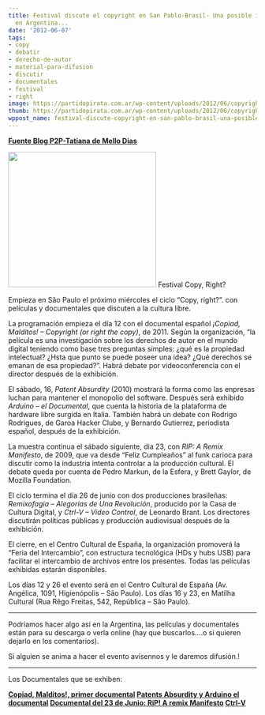 ```yaml
---
title: Festival discute el copyright en San Pablo-Brasil- Una posible idea para hacerlo
  en Argentina...
date: '2012-06-07'
tags:
- copy
- debatir
- derecho-de-autor
- material-para-difusion
- discutir
- documentales
- festival
- right
image: https://partidopirata.com.ar/wp-content/uploads/2012/06/copyright.jpg
thumb: https://partidopirata.com.ar/wp-content/uploads/2012/06/copyright-150x150.jpg
wppost_name: festival-discute-copyright-en-san-pablo-brasil-una-posible-idea-para-hacerlo-en-argentina
---
```


<strong><a href="http://blogs.estadao.com.br/tatiana-dias/festival-discute-copyright-em-sp/" target="_blank">Fuente Blog P2P-Tatiana de Mello Dias</a></strong>

<a href="https://partidopirata.com.ar/wp-content/uploads/2012/06/copyright.jpg"><img class="size-medium wp-image-4672" title="copyright" src="https://partidopirata.com.ar/wp-content/uploads/2012/06/copyright-300x274.jpg" alt="" width="300" height="274" /></a> Festival Copy, Right?


Empieza en São Paulo el próximo miércoles el ciclo “Copy, right?”. con películas y documentales que discuten a la cultura libre.

La programación empieza el día 12 con el documental español <em>¡Copiad, Malditos! – Copyright (or right the copy)</em>, de 2011. Según la organización, “la película es una investigación sobre los derechos de autor en el mundo digital teniendo como base tres preguntas simples: ¿qué es la propiedad intelectual? ¿Hsta que punto se puede poseer una idea? ¿Qué derechos se emanan de esa propiedad?”. Habrá debate por videoconferencia con el director después de la exhibición.

El sábado, 16, <em>Patent Absurdity </em>(2010) mostrará la forma como las enpresas luchan para mantener el monopolio del software. Después será exhibido <em>Arduino – el Documental</em>, que cuenta la historia de la plataforma de hardware libre surgida en Italia. También habrá un debate con Rodrigo Rodrigues, de Garoa Hacker Clube, y Bernardo Gutierrez, periodista español, después de la exhibición.

La muestra continua el sábado siguiente, dia 23, con <em>RIP: A Remix Manifesto</em>, de 2009, que va desde “Feliz Cumpleaños” al funk carioca para discutir como la industria intenta controlar a la producción cultural. El debate queda por cuenta de Pedro Markun, de la Esfera, y Brett Gaylor, de Mozilla Foundation.

El ciclo termina el día 26 de junio con dos producciones brasileñas: <em>Remixofagia – Alegorias de Una Revolución</em>, producido por la Casa de Cultura Digital, y <em>Ctrl-V – Video Control</em>, de Leonardo Brant. Los directores discutirán políticas públicas y producción audiovisual después de la exhibición.

El cierre, en el Centro Cultural de España, la organización promoverá la “Feria del Intercambio”, con estructura tecnológica (HDs y hubs USB) para facilitar el intercambio de archivos entre los presentes. Todas las películas exhibidas estarán disponibles.

Los días 12 y 26 el evento será en el Centro Cultural de España (Av. Angélica, 1091, Higienópolis – São Paulo). Los días 16 y 23, en Matilha Cultural (Rua Rêgo Freitas, 542, República – São Paulo).

<hr />

Podríamos hacer algo así en la Argentina, las películas y documentales están para su descarga o verla online (hay que buscarlos....o si quieren dejarlo en los comentarios).

Si alguien se anima a hacer el evento avísennos y le daremos difusión.!

<hr />

Los Documentales que se exhiben:

<strong><a href="https://partidopirata.com.ar/4690/para-los-fines-de-semana-ciclo-copy-right-pero-virtual">Copiad, Malditos!, primer documental</a>
<a href="https://partidopirata.com.ar/4752/siguiendo-con-el-ciclo-copy-right-patents-absurdity-y-arduino-el-documental">Patents Absurdity y Arduino el documental</a>
<a href="https://partidopirata.com.ar/4892/siguiendo-con-el-ciclo-copy-right-rip-a-remix-manifesto">Documental del 23 de Junio: RiP! A remix Manifesto</a>
<a href="https://partidopirata.com.ar/2491/ctrl-v-documental-que-puede-ayudarnos-a-entender-un-poco-mas-el-caso-cuevana">Ctrl-V</a></strong>
